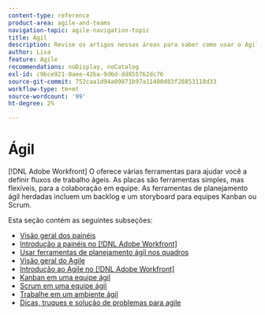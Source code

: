 ```yaml
---
content-type: reference
product-area: agile-and-teams
navigation-topic: agile-navigation-topic
title: Ágil
description: Revise os artigos nessas áreas para saber como usar o Agile no Adobe Workfront.
author: Lisa
feature: Agile
recommendations: noDisplay, noCatalog
exl-id: c9bce921-0aee-42ba-9d6d-dd855762dc76
source-git-commit: 752caa1d94a09871b97a11400d83f28853118d33
workflow-type: tm+mt
source-wordcount: '99'
ht-degree: 2%

---
```


# Ágil

[!DNL Adobe Workfront] O oferece várias ferramentas para ajudar você a definir fluxos de trabalho ágeis. As placas são ferramentas simples, mas flexíveis, para a colaboração em equipe. As ferramentas de planejamento ágil herdadas incluem um backlog e um storyboard para equipes Kanban ou Scrum.

Esta seção contém as seguintes subseções:

* [Visão geral dos painéis](../agile/boards-overview.md)
* [Introdução a painéis no [!DNL Adobe Workfront]](../agile/get-started-with-boards/get-started-with-boards.md)
* [Usar ferramentas de planejamento ágil nos quadros](/help/quicksilver/agile/use-boards-agile-planning-tools/agile-planning-tools-overview.md)
* [Visão geral do Agile](../agile/agile-overview.md)
* [Introdução ao Agile no [!DNL Adobe Workfront]](../agile/get-started-with-agile-in-workfront/get-started-with-agile.md)
* [Kanban em uma equipe ágil](../agile/use-kanban-in-an-agile-team/using-kanban-in-an-agile-team.md)
* [Scrum em uma equipe ágil](../agile/use-scrum-in-an-agile-team/scrum-in-an-agile-team.md)
* [Trabalhe em um ambiente ágil](../agile/work-in-an-agile-environment/work-in-an-agile-environment.md)
* [Dicas, truques e solução de problemas para agile](../agile/tips-tricks-and-troubleshooting/tips-tricks-troubleshooting-agile.md)
